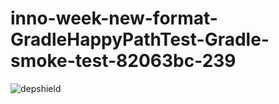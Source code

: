 # inno-week-new-format-GradleHappyPathTest-Gradle-smoke-test-82063bc-239

![depshield](https://cpeters1.dev.depshield.sonatype.org/badges/depshield-testing/inno-week-new-format-GradleHappyPathTest-Gradle-smoke-test-82063bc-239/depshield.svg)